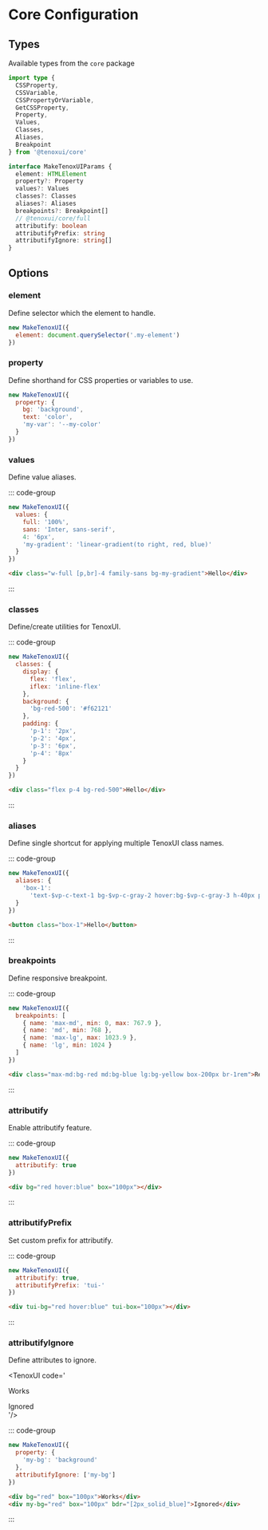 # Core Configuration

## Types

Available types from the `core` package

```ts twoslash
import type {
  CSSProperty,
  CSSVariable,
  CSSPropertyOrVariable,
  GetCSSProperty,
  Property,
  Values,
  Classes,
  Aliases,
  Breakpoint
} from '@tenoxui/core'

interface MakeTenoxUIParams {
  element: HTMLElement
  property?: Property
  values?: Values
  classes?: Classes
  aliases?: Aliases
  breakpoints?: Breakpoint[]
  // @tenoxui/core/full
  attributify: boolean
  attributifyPrefix: string
  attributifyIgnore: string[]
}
```

## Options

### element

Define selector which the element to handle.

```js
new MakeTenoxUI({
  element: document.querySelector('.my-element')
})
```

### property

Define shorthand for CSS properties or variables to use.

```js
new MakeTenoxUI({
  property: {
    bg: 'background',
    text: 'color',
    'my-var': '--my-color'
  }
})
```

### values

Define value aliases.

<TenoxUI code='<div class="w-full [p,br]-4 family-sans bg-my-gradient">Hello</div>'/>

::: code-group

```js [index.js]
new MakeTenoxUI({
  values: {
    full: '100%',
    sans: 'Inter, sans-serif',
    4: '6px',
    'my-gradient': 'linear-gradient(to right, red, blue)'
  }
})
```

```html [index.html]
<div class="w-full [p,br]-4 family-sans bg-my-gradient">Hello</div>
```

:::

### classes

Define/create utilities for TenoxUI.

<TenoxUI code='<div class="flex p-4 bg-red-500">Hello</div>'/>

::: code-group

```js [index.js]
new MakeTenoxUI({
  classes: {
    display: {
      flex: 'flex',
      iflex: 'inline-flex'
    },
    background: {
      'bg-red-500': '#f62121'
    },
    padding: {
      'p-1': '2px',
      'p-2': '4px',
      'p-3': '6px',
      'p-4': '8px'
    }
  }
})
```

```html [index.html]
<div class="flex p-4 bg-red-500">Hello</div>
```

:::

### aliases

Define single shortcut for applying multiple TenoxUI class names.

<TenoxUI code='<button class="box-1">Hello</button>'/>

::: code-group

```js [index.js]
new MakeTenoxUI({
  aliases: {
    'box-1':
      'text-$vp-c-text-1 bg-$vp-c-gray-2 hover:bg-$vp-c-gray-3 h-40px px-12px d-flex ai-center br-8px jc-center [transition]-150ms'
  }
})
```

```html [index.html]
<button class="box-1">Hello</button>
```

:::

### breakpoints

Define responsive breakpoint.

  <TenoxUI code='<div class="max-md:bg-red md:bg-blue lg:bg-yellow box-200px br-1rem center">Resize your screen!</div>'/>

::: code-group

```js [index.js]
new MakeTenoxUI({
  breakpoints: [
    { name: 'max-md', min: 0, max: 767.9 },
    { name: 'md', min: 768 },
    { name: 'max-lg', max: 1023.9 },
    { name: 'lg', min: 1024 }
  ]
})
```

```html [index.html]
<div class="max-md:bg-red md:bg-blue lg:bg-yellow box-200px br-1rem">Resize your screen!</div>
```

:::

### attributify

Enable attributify feature.

<TenoxUI code='<div bg="red hover:blue" box="100px"></div>'/>

::: code-group

```js [index.js]
new MakeTenoxUI({
  attributify: true
})
```

```html [index.html]
<div bg="red hover:blue" box="100px"></div>
```

:::

### attributifyPrefix

Set custom prefix for attributify.

<TenoxUI code='<div tui-bg="red hover:blue" tui-box="100px"></div>'/>

::: code-group

```js [index.js]
new MakeTenoxUI({
  attributify: true,
  attributifyPrefix: 'tui-'
})
```

```html [index.html]
<div tui-bg="red hover:blue" tui-box="100px"></div>
```

:::

### attributifyIgnore

Define attributes to ignore.

<TenoxUI code='<div bg="red" box="100px">Works</div>

<div my-bg="red" box="100px" bdr="[2px_solid_blue]">Ignored</div>'/>

::: code-group

```js [index.js]
new MakeTenoxUI({
  property: {
    'my-bg': 'background'
  },
  attributifyIgnore: ['my-bg']
})
```

```html [index.html]
<div bg="red" box="100px">Works</div>
<div my-bg="red" box="100px" bdr="[2px_solid_blue]">Ignored</div>
```

:::

